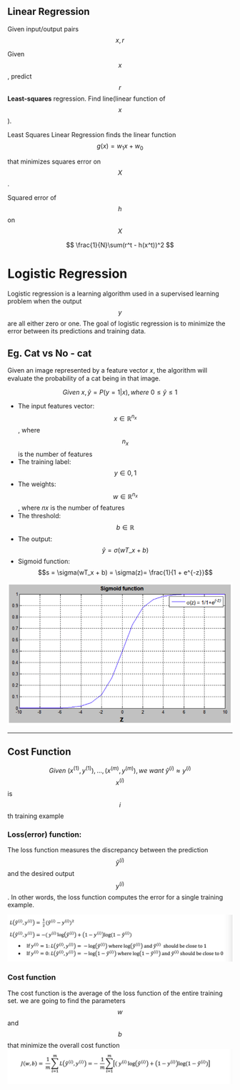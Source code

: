 ## Linear Regression

Given input/output pairs $$x, r$$

Given $$x$$, predict $$r$$ **Least-squares** regression. Find line(linear function of $$x$$).

Least Squares Linear Regression finds the linear function 
$$
g(x) = w_1x + w_0
$$

that minimizes squares error on $$X$$.

Squared error of $$h$$ on $$X$$

$$
\frac{1}{N}\sum(r^t - h(x^t))^2
$$

# Logistic Regression

Logistic regression is a learning algorithm used in a supervised learning problem when the output $$y$$ are all either zero or one. The goal of logistic regression is to minimize the error between its predictions and training data.

## Eg. Cat vs No - cat

Given an image represented by a feature vector 𝑥, the algorithm will evaluate the probability of a cat being in that image.


$$
Given \ x, \hat{y} = P(y = 1 | x), where \  0 \leq \hat{y} \leq 1
$$


* The input features vector: $$x \in \mathbb{R}^{n_x}$$, where $$n_x$$ is the number of features
* The training label: $$ y \in 0,1$$
* The weights: $$w \in \mathbb{R}^{n_x}$$, where 𝑛𝑥 is the number of features
* The threshold: $$b \in \mathbb{R} $$
* The output: $$ \hat{y} = \sigma(wT\_x + b)
  $$
* Sigmoid function: $$s = \sigma(wT_x + b) = \sigma(z)= \frac{1}{1 + e^{-z}}$$

![](/assets/Snip20180126_8.png)

---

## Cost Function


$$
Given \ {(x^{(1)}, y^{(1)}), ..., (x^{(m)}, y^{(m)})}, we \ want \ \hat{y}^{(i)}   \approx y^{(i)}
$$
$$x^{(i)}$$ is $$i$$ th training example



### Loss\(error\) function:

The loss function measures the discrepancy between the prediction $$\hat{y}^{(i)}$$ and the desired output $${y}^{(i)}$$. In other words, the loss function computes the error for a single training example.

![](/assets/Snip20180127_10.png)

### Cost function

The cost function is the average of the loss function of the entire training set. we are going to find the parameters $$w$$ and $$b$$ that minimize the overall cost function![](/assets/Snip20180127_11.png)